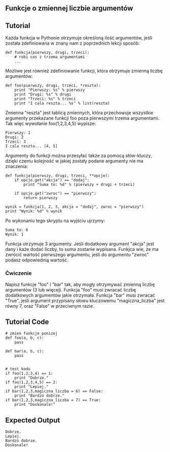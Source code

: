 Funkcje o zmiennej liczbie argumentów
-------------------------------------

Tutorial
--------

Każda funkcja w Pythonie otrzymuje określoną ilość argumentów, jeśli została zdefiniowana w znany nam z poprzednich lekcji sposób:

	def funkcja(pierwszy, drugi, trzeci):
	    # robi cos z trzema argumentami
	    ...

Możliwe jest również zdefiniowanie funkcji, która otrzymuje zmienną liczbę argumentów:

	def foo(pierwszy, drugi, trzeci, *reszta):
	    print "Pierwszy: %s" % pierwszy
	    print "Drugi: %s" % drugi
	    print "Trzeci: %s" % trzeci
	    print "I cala reszta... %s" % list(reszta)

Zmienna "reszta" jest tablicą zmiennych, która przechowuje wszystkie argumenty przekazane  funkcji foo poza pierwszymi trzema argumentami. Tak więc wywołanie foo(1,2,3,4,5) wypisze:

	Pierwszy: 1
	Drugi: 2
	Trzeci: 3
	I cala reszta... [4, 5]

Argumenty do funkcji można przesyłać także za pomocą słów-kluczy, dzięki czemu kolejność w jakiej zostały podane argumenty nie ma znaczenia:

	def funkcja(pierwszy, drugi, trzeci, **opcje):
	    if opcje.get("akcja") == "dodaj":
	        print "Suma to: %d" % (pierwszy + drugi + trzeci)
	
	    if opcje.get("zwroc") == "pierwszy":
	        return pierwszy

	wynik = funkcja(1, 2, 3, akcja = "dodaj", zwroc = "pierwszy")
	print "Wynik: %d" % wynik
	
Po wykonaniu tego skryptu na wyjściu ujrzymy:

	Suma to: 6
	Wynik: 1


Funkcja otrzymuje 3 argumenty. Jeśli dodatkowy argument "akcja" jest dany i każe dodać liczby, to suma zostanie wypisana. Funkjca wie, że ma zwrócić wartość pierwszego argumentu, jeśli do argumentu "zwroc" podasz odpowiednią wartość.

### Ćwiczenie

Napisz funkcje "foo" i "bar" tak, aby mogły otrzymywać zmienną liczbę argumentów (3 lub więcej). 
Funkcja "foo" musi zwracać liczbę dodatkowych argumentów jakie otrzymała. 
Funkcja "bar" musi zwracać "True", jeśli argument przypisany słowu kluczowemu "magiczna_liczba" jest równy 7, oraz "False" w przeciwnym razie.

Tutorial Code
-------------

	# zmien funkcje ponizej
	def foo(a, b, c):
	    pass

	def bar(a, b, c):
	    pass

    
	# test kodu
	if foo(1,2,3,4) == 1:
	    print "Dobrze."
	if foo(1,2,3,4,5) == 2:
	    print "Lepiej."
	if bar(1,2,3,magiczna_liczba = 6) == False:
	    print "Bardzo dobrze."
	if bar(1,2,3,magiczna_liczba = 7) == True:
	    print "Doskonale!"

Expected Output
---------------
	Dobrze.
	Lepiej.
	Bardzo dobrze.
	Doskonale!